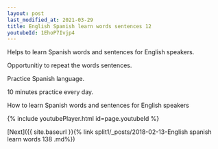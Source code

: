 ```yaml
---
layout: post
last_modified_at: 2021-03-29
title: English Spanish learn words sentences 12 
youtubeId: 1EhoP7Ivjp4
---
```

 
 
Helps to learn Spanish words and sentences for English speakers.

Opportunitiy to repeat the words sentences. 

Practice Spanish language. 
 
10 minutes practice every day. 
 
How to learn Spanish words and sentences for English speakers 
 
{% include youtubePlayer.html id=page.youtubeId %}
 
 
[Next]({{ site.baseurl }}{% link  split1/_posts/2018-02-13-English spanish learn words 138 .md%})
 

